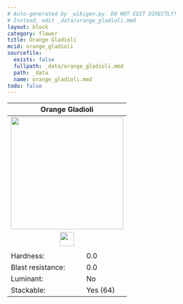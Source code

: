 ```yaml
---
# Auto-generated by _wikigen.py. DO NOT EDIT DIRECTLY!
# Instead, edit _data/orange_gladioli.mmd
layout: block
category: flower
title: Orange Gladioli
mcid: orange_gladioli
sourcefile:
  exists: false
  fullpath: _data/orange_gladioli.mmd
  path: _data
  name: orange_gladioli.mmd
todo: false
---
```


<table class="block-info"><thead><tr>
<th colspan=2>Orange Gladioli</th>
</tr></thead><tbody>
<tr><td colspan=2 class="cell-image-big" style="text-align:center"><img src="/allotment/img/textures/allotment/orange_gladioli.png" width="256" height="256" alt="" class="preview-icon"></td></tr>
<tr><td colspan=2 class="cell-image-small" style="text-align:center"><img src="/allotment/img/inventory_textures/allotment/orange_gladioli.png" width="32" height="32" alt="" class="inventory-icon"></td></tr>
<tr><td colspan=2 style="text-align:center"><span class="tool-info tool-none tool-level-0" title="Does not require or break faster with any tool"></span></td></tr>
<tr><td>Hardness:</td><td>0.0</td></tr>
<tr><td>Blast resistance:</td><td>0.0</td></tr>
<tr><td>Luminant:</td><td>No</td></tr>
<tr><td>Stackable:</td><td>Yes (64)</td></tr>
</tbody></table>

